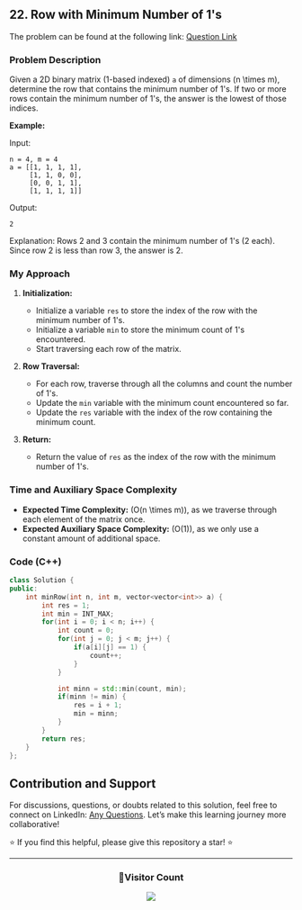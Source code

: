## 22. Row with Minimum Number of 1's

The problem can be found at the following link: [Question Link](https://www.geeksforgeeks.org/problems/row-with-minimum-number-of-1s5430/1)

### Problem Description

Given a 2D binary matrix (1-based indexed) `a` of dimensions \(n \times m\), determine the row that contains the minimum number of 1's. If two or more rows contain the minimum number of 1's, the answer is the lowest of those indices.

**Example:**

Input:

```
n = 4, m = 4
a = [[1, 1, 1, 1],
     [1, 1, 0, 0],
     [0, 0, 1, 1],
     [1, 1, 1, 1]]
```

Output:

```
2
```

Explanation:
Rows 2 and 3 contain the minimum number of 1's (2 each). Since row 2 is less than row 3, the answer is 2.

### My Approach

1. **Initialization:**

   - Initialize a variable `res` to store the index of the row with the minimum number of 1's.
   - Initialize a variable `min` to store the minimum count of 1's encountered.
   - Start traversing each row of the matrix.

2. **Row Traversal:**

   - For each row, traverse through all the columns and count the number of 1's.
   - Update the `min` variable with the minimum count encountered so far.
   - Update the `res` variable with the index of the row containing the minimum count.

3. **Return:**
   - Return the value of `res` as the index of the row with the minimum number of 1's.

### Time and Auxiliary Space Complexity

- **Expected Time Complexity:** \(O(n \times m)\), as we traverse through each element of the matrix once.
- **Expected Auxiliary Space Complexity:** \(O(1)\), as we only use a constant amount of additional space.

### Code (C++)

```cpp
class Solution {
public:
    int minRow(int n, int m, vector<vector<int>> a) {
        int res = 1;
        int min = INT_MAX;
        for(int i = 0; i < n; i++) {
            int count = 0;
            for(int j = 0; j < m; j++) {
                if(a[i][j] == 1) {
                    count++;
                }
            }

            int minn = std::min(count, min);
            if(minn != min) {
                res = i + 1;
                min = minn;
            }
        }
        return res;
    }
};
```

## Contribution and Support

For discussions, questions, or doubts related to this solution, feel free to connect on LinkedIn: [Any Questions](https://www.linkedin.com/in/patel-hetkumar-sandipbhai-8b110525a/). Let’s make this learning journey more collaborative!

⭐ If you find this helpful, please give this repository a star! ⭐

---

<div align="center">
  <h3><b>📍Visitor Count</b></h3>
</div>

<p align="center">
  <img src="https://visitor-badge.laobi.icu/badge?page_id=Hunterdii.GeeksforGeeks-POTD" />
</p>
